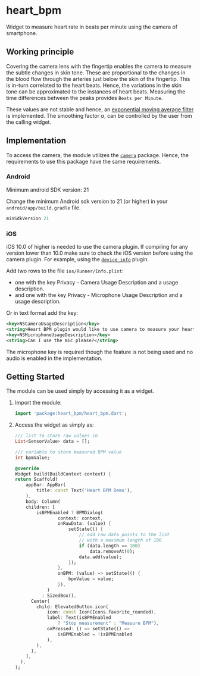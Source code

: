 # heart_bpm

Widget to measure heart rate in beats per minute using the camera of smartphone.

## Working principle

Covering the camera lens with the fingertip enables the camera to
measure the subtle changes in skin tone. These are proportional to
the changes in the blood flow through the arteries just below the
skin of the fingertip. This is in-turn correlated to the heart beats.
Hence, the variations in the skin tone can be approximated to the
instances of heart beats. Measuring the time differences between
the peaks provides `Beats per Minute`.

These values are not stable and hence, an [exponential moving average
filter](https://en.wikipedia.org/wiki/Moving_average#Exponential_moving_average)
is implemented. The smoothing factor &alpha;, can be controlled by the
user from the calling widget.

## Implementation

To access the camera, the module utilizes the
[`camera`](https://pub.dev/packages/camera) package. Hence, the
requirements to use this package have the same requirements.

### Android

Minimum android SDK version: 21

Change the minimum Android sdk version to 21 (or higher) in your
`android/app/build.gradle` file.

```gradle
minSdkVersion 21
```

### iOS

iOS 10.0 of higher is needed to use the camera plugin. If compiling
for any version lower than 10.0 make sure to check the iOS version
before using the camera plugin. For example, using the
[`device_info`](https://pub.dev/packages/device_info) plugin.

Add two rows to the file `ios/Runner/Info.plist`:

- one with the key Privacy - Camera Usage Description and a usage
  description.
- and one with the key Privacy - Microphone Usage Description and a
  usage description.

Or in text format add the key:

```xml
<key>NSCameraUsageDescription</key>
<string>Heart BPM plugin would like to use camera to measure your heart rate.</string>
<key>NSMicrophoneUsageDescription</key>
<string>Can I use the mic please?</string>
```

The microphone key is required though the feature is not being used
and no audio is enabled in the implementation.

## Getting Started

The module can be used simply by accessing it as a widget.

1. Import the module:

   ```dart
   import 'package:heart_bpm/heart_bpm.dart';
   ```

2. Access the widget as simply as:

    ```dart
    /// list to store raw values in
    List<SensorValue> data = [];

    /// variable to store measured BPM value
    int bpmValue;

    @override
    Widget build(BuildContext context) {
    return Scaffold(
        appBar: AppBar(
            title: const Text('Heart BPM Demo'),
        ),
        body: Column(
        children: [
            isBPMEnabled ? BPMDialog(
                    context: context,
                    onRawData: (value) {
                        setState(() {
                            // add raw data points to the list
                            // with a maximum length of 100
                            if (data.length == 100)
                                data.removeAt(0);
                            data.add(value);
                        });
                    },
                    onBPM: (value) => setState(() {
                        bpmValue = value;
                    }),
                )
              : SizedBox(),
          Center(
            child: ElevatedButton.icon(
                icon: const Icon(Icons.favorite_rounded),
                label: Text(isBPMEnabled
                    ? "Stop measurement" : "Measure BPM"),
                onPressed: () => setState(() =>
                    isBPMEnabled = !isBPMEnabled
                ),
            ),
          ),
        ],
      ),
    );
    ```
